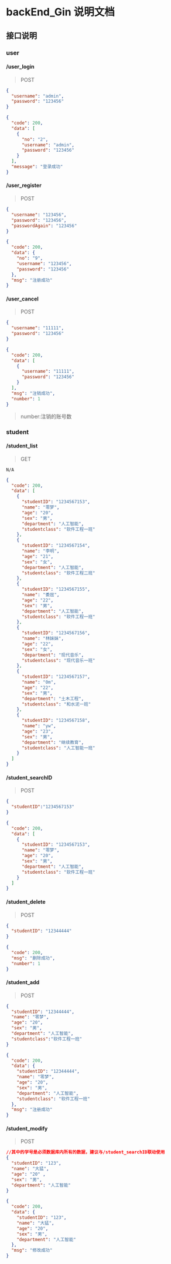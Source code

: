 # backEnd_Gin 说明文档

## 接口说明

### user

#### /user_login

>POST

```json
{
  "username": "admin",
  "password": "123456"
}
```



```json
{
  "code": 200,
  "data": [
    {
      "no": "2",
      "username": "admin",
      "password": "123456"
    }
  ],
  "message": "登录成功"
}
```

#### /user_register

> POST

```json
{
  "username": "123456",
  "password": "123456",
  "passwordAgain": "123456"
}
```

```json
{
  "code": 200,
  "data": {
    "no": "9",
    "username": "123456",
    "password": "123456"
  },
  "msg": "注册成功"
}
```

#### /user_cancel

> POST

```json
{
  "username": "11111",
  "password": "123456"
}
```

```json
{
  "code": 200,
  "data": [
    {
      "username": "11111",
      "password": "123456"
    }
  ],
  "msg": "注销成功",
  "number": 1
}
```

>number:注销的账号数

### student

#### /student_list

>GET

```
N/A
```

```JSON
{
  "code": 200,
  "data": [
    {
      "studentID": "1234567153",
      "name": "零梦",
      "age": "20",
      "sex": "男",
      "department": "人工智能",
      "studentclass": "软件工程一班"
    },
    {
      "studentID": "1234567154",
      "name": "李明",
      "age": "21",
      "sex": "女",
      "department": "人工智能",
      "studentclass": "软件工程二班"
    },
    {
      "studentID": "1234567155",
      "name": "委屈",
      "age": "22",
      "sex": "男",
      "department": "人工智能",
      "studentclass": "软件工程一班"
    },
    {
      "studentID": "1234567156",
      "name": "林妹妹",
      "age": "22",
      "sex": "女",
      "department": "现代音乐",
      "studentclass": "现代音乐一班"
    },
    {
      "studentID": "1234567157",
      "name": "0m",
      "age": "22",
      "sex": "男",
      "department": "土木工程",
      "studentclass": "和水泥一班"
    },
    {
      "studentID": "1234567158",
      "name": "yw",
      "age": "23",
      "sex": "男",
      "department": "继续教育",
      "studentclass": "人工智能一班"
    }
  ]
}
```

#### /student_searchID

>POST

```json
{
  "studentID":"1234567153"
}
```

```jSON
{
  "code": 200,
  "data": [
    {
      "studentID": "1234567153",
      "name": "零梦",
      "age": "20",
      "sex": "男",
      "department": "人工智能",
      "studentclass": "软件工程一班"
    }
  ]
}
```

#### /student_delete

> POST

```json
{
  "studentID": "12344444"
}
```

```json
{
  "code": 200,
  "msg": "删除成功",
  "number": 1
}
```

#### /student_add

> POST

```json
{
  "studentID": "12344444",
  "name": "零梦",
  "age": "20",
  "sex": "男",
  "department": "人工智能",
  "studentclass":"软件工程一班"
}
```

```json
{
  "code": 200,
  "data": {
    "studentID": "12344444",
    "name": "零梦",
    "age": "20",
    "sex": "男",
    "department": "人工智能",
    "studentclass": "软件工程一班"
  },
  "msg": "注册成功"
}
```

#### /student_modify

> POST

```JSON
//其中的学号是必须数据库内所有的数据，建议与/student_searchID联动使用
{
  "studentID": "123",
  "name": "大猛",
  "age": "20" ,
  "sex": "男",
  "department": "人工智能"
}
```

```json
{
  "code": 200,
  "data": {
    "studentID": "123",
    "name": "大猛",
    "age": "20",
    "sex": "男",
    "department": "人工智能"
  },
  "msg": "修改成功"
}
```

